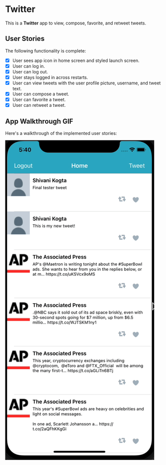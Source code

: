 # Twitter

This is a **Twitter** app to view, compose, favorite, and retweet tweets.

## User Stories

The following functionality is complete:

- [x] User sees app icon in home screen and styled launch screen.
- [x] User can log in.
- [x] User can log out.
- [x] User stays logged in across restarts.
- [x] User can view tweets with the user profile picture, username, and tweet text.
- [x] User can compose a tweet.
- [x] User can favorite a tweet.
- [x] User can retweet a tweet.

## App Walkthrough GIF

Here's a walkthrough of the implemented user stories:

![](gif2.gif)
